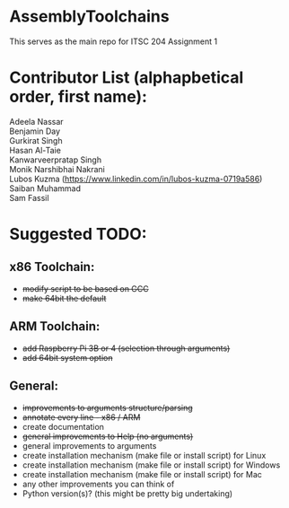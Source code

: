 # AssemblyToolchains
This serves as the main repo for ITSC 204 Assignment 1

# Contributor List (alphapbetical order, first name):
Adeela Nassar  
Benjamin Day  
Gurkirat Singh  
Hasan Al-Taie  
Kanwarveerpratap Singh  
Monik Narshibhai Nakrani  
Lubos Kuzma (https://www.linkedin.com/in/lubos-kuzma-0719a586)  
Saiban Muhammad  
Sam Fassil



# Suggested TODO:
## x86 Toolchain:
- ~~modify script to be based on GCC~~
- ~~make 64bit the default~~

## ARM Toolchain:
- ~~add Raspberry Pi 3B or 4 (selection through arguments)~~
- ~~add 64bit system option~~

## General:
- ~~improvements to arguments structure/parsing~~
- ~~annotate every line - x86 / ARM~~
- create documentation
- ~~general improvements to Help (no arguments)~~
- general improvements to arguments
- create installation mechanism (make file or install script) for Linux
- create installation mechanism (make file or install script) for Windows
- create installation mechanism (make file or install script) for Mac
- any other improvements you can think of
- Python version(s)? (this might be pretty big undertaking)

